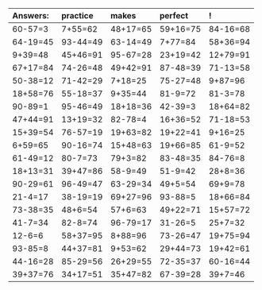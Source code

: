 | Answers: | practice | makes | perfect | ! |
| :--- | :--- | :--- | :--- | :--- |
| 60-57=3 | 7+55=62 | 48+17=65 | 59+16=75 | 84-16=68 | 
| 64-19=45 | 93-44=49 | 63-14=49 | 7+77=84 | 58+36=94 | 
| 9+39=48 | 45+46=91 | 95-67=28 | 23+19=42 | 12+79=91 | 
| 67+17=84 | 74-26=48 | 49+42=91 | 87-48=39 | 71-13=58 | 
| 50-38=12 | 71-42=29 | 7+18=25 | 75-27=48 | 9+87=96 | 
| 18+58=76 | 55-18=37 | 9+35=44 | 81-9=72 | 81-3=78 | 
| 90-89=1 | 95-46=49 | 18+18=36 | 42-39=3 | 18+64=82 | 
| 47+44=91 | 13+19=32 | 82-78=4 | 16+36=52 | 71-18=53 | 
| 15+39=54 | 76-57=19 | 19+63=82 | 19+22=41 | 9+16=25 | 
| 6+59=65 | 90-16=74 | 15+48=63 | 19+66=85 | 61-9=52 | 
| 61-49=12 | 80-7=73 | 79+3=82 | 83-48=35 | 84-76=8 | 
| 18+13=31 | 39+47=86 | 58-9=49 | 51-9=42 | 28+8=36 | 
| 90-29=61 | 96-49=47 | 63-29=34 | 49+5=54 | 69+9=78 | 
| 21-4=17 | 38-19=19 | 69+27=96 | 93-88=5 | 18+66=84 | 
| 73-38=35 | 48+6=54 | 57+6=63 | 49+22=71 | 15+57=72 | 
| 41-7=34 | 82-8=74 | 96-79=17 | 31-26=5 | 25+7=32 | 
| 12-6=6 | 58+37=95 | 8+88=96 | 73-26=47 | 19+75=94 | 
| 93-85=8 | 44+37=81 | 9+53=62 | 29+44=73 | 19+42=61 | 
| 44-16=28 | 85-29=56 | 26+29=55 | 72-35=37 | 60-16=44 | 
| 39+37=76 | 34+17=51 | 35+47=82 | 67-39=28 | 39+7=46 | 
